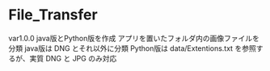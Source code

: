 # File_Transfer
var1.0.0
java版とPython版を作成
アプリを置いたフォルダ内の画像ファイルを分類
java版は DNG とそれ以外に分類
Python版は data/Extentions.txt を参照するが、実質 DNG と JPG のみ対応